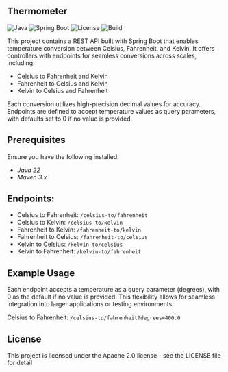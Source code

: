 ## Thermometer

![Java](https://img.shields.io/badge/Java-22-blue)
![Spring Boot](https://img.shields.io/badge/Spring_Boot-3.3-green)
![License](https://img.shields.io/badge/License-Apache2-yellow)
![Build](https://img.shields.io/badge/Build-Maven-red)

This project contains a REST API built with Spring Boot that enables temperature conversion between Celsius, Fahrenheit, and Kelvin. It offers controllers with endpoints for seamless conversions across scales, including:

- Celsius to Fahrenheit and Kelvin
- Fahrenheit to Celsius and Kelvin
- Kelvin to Celsius and Fahrenheit
  
Each conversion utilizes high-precision decimal values for accuracy. Endpoints are defined to accept temperature values as query parameters, with defaults set to 0 if no value is provided. 

## Prerequisites
Ensure you have the following installed:
- *Java 22*
- *Maven 3.x*

## Endpoints:
- Celsius to Fahrenheit:  ```/celsius-to/fahrenheit```
- Celsius to Kelvin:      ```/celsius-to/kelvin ```
- Fahrenheit to Kelvin:   ```/fahrenheit-to/kelvin ```
- Fahrenheit to Celsius:  ```/fahrenheit-to/celsius ```
- Kelvin to Celsius:      ```/kelvin-to/celsius ```
- Kelvin to Fahrenheit:   ```/kelvin-to/fahrenheit ```

## Example Usage
Each endpoint accepts a temperature as a query parameter (degrees), with 0 as the default if no value is provided. This flexibility allows for seamless integration into larger applications or testing environments.

Celsius to Fahrenheit:  ```/celsius-to/fahrenheit?degrees=400.0 ```

## License

This project is licensed under the  Apache 2.0 license - see the LICENSE file for detail
